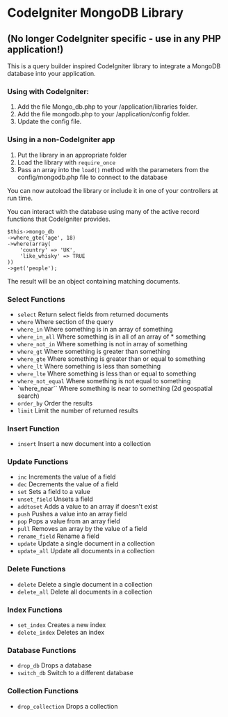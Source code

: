 # CodeIgniter MongoDB Library
## (No longer CodeIgniter specific - use in any PHP application!)

This is a query builder inspired CodeIgniter library to integrate a MongoDB database into your application.

### Using with CodeIgniter:

1. Add the file Mongo_db.php to your /application/libraries folder.
2. Add the file mongodb.php to your /application/config folder.
3. Update the config file.

### Using in a non-CodeIgniter app

1. Put the library in an appropriate folder
2. Load the library with `require_once`
3. Pass an array into the `load()` method with the parameters from the config/mongodb.php file to connect to the database

You can now autoload the library or include it in one of your controllers at run time.

You can interact with the database using many of the active record functions that CodeIgniter provides.

	$this->mongo_db
	->where_gte('age', 18)
	->where(array(
		'country' => 'UK',
		'like_whisky' => TRUE
	))
	->get('people');
	
The result will be an object containing matching documents.

### Select Functions

* `select`				Return select fields from returned documents
* `where`				Where section of the query
* `where_in`				Where something is in an array of something
* `where_in_all`			Where something is in all of an array of * something
* `where_not_in`			Where something is not in array of something
* `where_gt`				Where something is greater than something
* `where_gte`				Where something is greater than or equal to something
* `where_lt`				Where something is less than something
* `where_lte`				Where something is less than or equal to something
* `where_not_equal`			Where something is not equal to something
* `where_near``				Where something is near to something (2d geospatial search)
* `order_by`				Order the results
* `limit`				Limit the number of returned results

### Insert Function

* `insert`				Insert a new document into a collection

### Update Functions

* `inc`					Increments the value of a field
* `dec`					Decrements the value of a field
* `set`					Sets a field to a value
* `unset_field`				Unsets a field
* `addtoset`				Adds a value to an array if doesn't exist
* `push`				Pushes a value into an array field
* `pop`					Pops a value from an array field
* `pull`				Removes an array by the value of a field
* `rename_field`			Rename a field
* `update`				Update a single document in a collection
* `update_all`				Update all documents in a collection

### Delete Functions

* `delete`				Delete a single document in a collection
* `delete_all`				Delete all documents in a collection

### Index Functions

* `set_index`				Creates a new index
* `delete_index`			Deletes an index

### Database Functions

* `drop_db`				Drops a database
* `switch_db`				Switch to a different database

### Collection Functions

* `drop_collection`			Drops a collection
